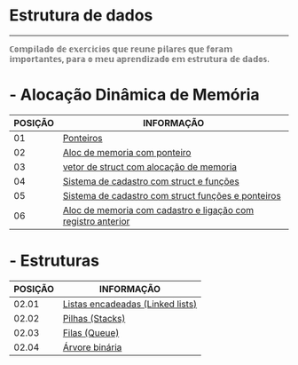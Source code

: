 # Estrutura de dados 
---------------------------------------------------------------------------------------------------------------

ℂ𝕠𝕞𝕡𝕚𝕝𝕒𝕕𝕠 𝕕𝕖 𝕖𝕩𝕖𝕣𝕔𝕚𝕔𝕚𝕠𝕤 𝕢𝕦𝕖 𝕣𝕖𝕦𝕟𝕖 𝕡𝕚𝕝𝕒𝕣𝕖𝕤 𝕢𝕦𝕖 𝕗𝕠𝕣𝕒𝕞 𝕚𝕞𝕡𝕠𝕣𝕥𝕒𝕟𝕥𝕖𝕤, 𝕡𝕒𝕣𝕒 𝕠 𝕞𝕖𝕦 𝕒𝕡𝕣𝕖𝕟𝕕𝕚𝕫𝕒𝕕𝕠 𝕖𝕞 𝕖𝕤𝕥𝕣𝕦𝕥𝕦𝕣𝕒 𝕕𝕖 𝕕𝕒𝕕𝕠𝕤.



#  - Alocação Dinâmica de Memória

POSIÇÃO   | INFORMAÇÃO
--------- | --------
01        | <a href="https://github.com/ddenerson/C.estrutura-de-dados/blob/master/01.01_Aloca%C3%A7%C3%A3o%20Din%C3%A2mica%20de%20Mem%C3%B3ria/01_ponteiro.c">Ponteiros<a/>
02        | <a href="https://github.com/ddenerson/C.estrutura-de-dados/blob/master/01.01_Aloca%C3%A7%C3%A3o%20Din%C3%A2mica%20de%20Mem%C3%B3ria/02_inversao.c">Aloc de memoria com ponteiro<a/>
03        | <a href="https://github.com/ddenerson/C.estrutura-de-dados/blob/master/01.01_Aloca%C3%A7%C3%A3o%20Din%C3%A2mica%20de%20Mem%C3%B3ria/03_cadastro.c">vetor de struct com alocação de memoria<a/>
04        | <a href="https://github.com/ddenerson/C.estrutura-de-dados/blob/master/01.01_Aloca%C3%A7%C3%A3o%20Din%C3%A2mica%20de%20Mem%C3%B3ria/04_cad_struct.c">Sistema de cadastro com struct e funções<a/>
05        | <a href="https://github.com/ddenerson/C.estrutura-de-dados/blob/master/01.01_Aloca%C3%A7%C3%A3o%20Din%C3%A2mica%20de%20Mem%C3%B3ria/05_struct_II.c">Sistema de cadastro com struct funções e ponteiros<a/>
06        |<a href="https://github.com/ddenerson/C.estrutura-de-dados/tree/master/01.01_Aloca%C3%A7%C3%A3o%20Din%C3%A2mica%20de%20Mem%C3%B3ria/06_Aloca%C3%A7%C3%A3o%20de%20mem%C3%B3ria">Aloc de memoria com cadastro e ligação com registro anterior<a/>


#  - Estruturas


POSIÇÃO  | INFORMAÇÃO
-------- | ---------- 
02.01    | <a href="https://github.com/ddenerson/C.estrutura-de-dados/tree/master/%0A02.01_Listas%20">Listas encadeadas (Linked lists)<a/>
02.02    | <a href="https://github.com/ddenerson/C.estrutura-de-dados/tree/master/02.02_Pilhas">Pilhas (Stacks)<a/>
02.03    | <a href="https://github.com/ddenerson/C.estrutura-de-dados/tree/master/02.03_Filas">Filas (Queue)<a/>
02.04    | <a href="https://github.com/ddenerson/estrutura-de-dados-em.C/tree/master/02.04_%C3%81rvore"> Árvore binária<a/>



